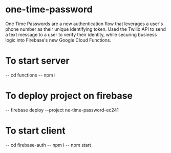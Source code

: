 # one-time-password

One Time Passwords are a new authentication flow that leverages a user's phone number as their unique identifying token. Used the Twilio API to send a text message to a user to verify their identity, while securing business logic into Firebase's new Google Cloud Functions.

# To start server

-- cd functions
-- npm i

# To deploy project on firebase

-- firebase deploy --project ne-time-password-ec241

# To start client

-- cd firebase-auth
-- npm i
-- npm start
